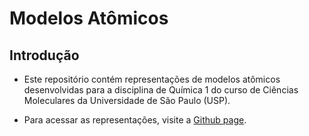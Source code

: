 # **Modelos Atômicos**  
## **Introdução**

- Este repositório contém representações de modelos atômicos desenvolvidas para a disciplina de Química 1 do curso de Ciências Moleculares da Universidade de São Paulo (USP).

- Para acessar as representações, visite a [Github page](https://hermengardo.github.io/modelosAtomicos/).
